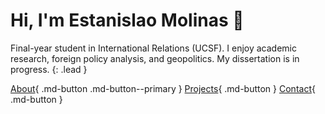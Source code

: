 # Hi, I'm Estanislao Molinas 👋

Final-year student in International Relations (UCSF). I enjoy academic research, foreign policy analysis, and geopolitics. My dissertation is in progress.
{: .lead }

[About](about.md){ .md-button .md-button--primary }
[Projects](projects.md){ .md-button }
[Contact](contact.md){ .md-button }
